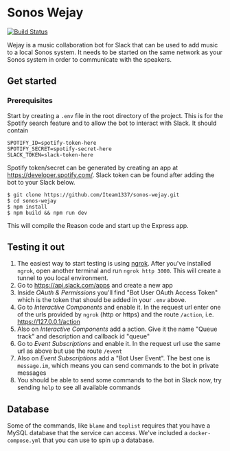 # Sonos Wejay

[![Build Status](https://travis-ci.com/Iteam1337/sonos-wejay.svg?token=pRHtrm4YwVYpN8sqXadx&branch=master)](https://travis-ci.com/Iteam1337/sonos-wejay)

Wejay is a music collaboration bot for Slack that can be used to add music to a local Sonos system. It needs to be started on the same network as your Sonos system in order to communicate with the speakers.

## Get started

### Prerequisites

Start by creating a `.env` file in the root directory of the project. This is for the Spotify search feature and to allow the bot to interact with Slack. It should contain

```
SPOTIFY_ID=spotify-token-here
SPOTIFY_SECRET=spotify-secret-here
SLACK_TOKEN=slack-token-here
```

Spotify token/secret can be generated by creating an app at https://developer.spotify.com/. Slack token can be found after adding the bot to your Slack below.

```
$ git clone https://github.com/Iteam1337/sonos-wejay.git
$ cd sonos-wejay
$ npm install
$ npm build && npm run dev
```

This will compile the Reason code and start up the Express app.

## Testing it out

1. The easiest way to start testing is using [ngrok](https://ngrok.com/). After you've installed `ngrok`, open another terminal and run `ngrok http 3000`. This will create a tunnel to you local environment.
2. Go to https://api.slack.com/apps and create a new app
3. Inside _OAuth & Permissions_ you'll find "Bot User OAuth Access Token" which is the token that should be added in your `.env` above.
4. Go to _Interactive Components_ and enable it. In the request url enter one of the urls provided by `ngrok` (http or https) and the route `/action`, i.e. https://127.0.0.1/action
5. Also on _Interactive Components_ add a action. Give it the name "Queue track" and description and callback id "queue"
5. Go to _Event Subscriptions_  and enable it. In the request url use the same url as above but use the route `/event`
6. Also on  _Event Subscriptions_ add a "Bot User Event". The best one is `message.im`, which means you can send commands to the bot in private messages
7. You should be able to send some commands to the bot in Slack now, try sending `help` to see all available commands

## Database
Some of the commands, like `blame` and `toplist` requires that you have a MySQL database that the service can access. We've included a `docker-compose.yml` that you can use to spin up a database.

